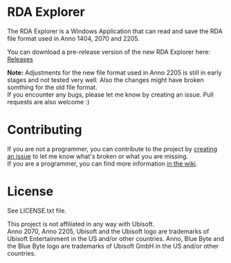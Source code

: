 # RDA Explorer

The RDA Explorer is a Windows Application that can read and save the RDA file format used in Anno 1404, 2070 and 2205.

You can download a pre-release version of the new RDA Explorer here: [Releases](releases)

**Note:** Adjustments for the new file format used in Anno 2205 is still in early stages and not tested very well. Also the changes might have broken somthing for the old file format.<br/>
If you encounter any bugs, please let me know by creating an issue. Pull requests are also welcome :)

# Contributing

If you are not a programmer, you can contribute to the project by [creating an issue](issues) to let me know what's broken or what you are missing.<br/>
If you are a programmer, you can find more information [in the wiki](wiki/Contributing).

# License

See LICENSE.txt file.

This project is not affiliated in any way with Ubisoft.<br />
Anno 2070, Anno 2205, Ubisoft and the Ubisoft logo are trademarks of Ubisoft Entertainment in the US and/or other countries. Anno, Blue Byte and the Blue Byte logo are trademarks of Ubisoft GmbH in the US and/or other countries. 

